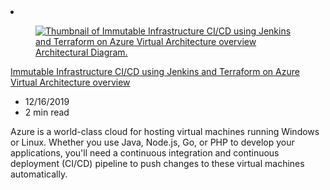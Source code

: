 <!-- This file is automatically generated by build/architectures/build_index.py. Any updates will be lost. -->

<!-- markdownlint-disable MD033 -->

<li class="grid-item item-column" data-categories="DevOps Developer Tools ">
<article class="card">
    <div class="card-header has-margin-bottom-none" aria-hidden="true">
        <figure class="image diagram has-height-175 has-overflow-hidden level">
            <a href="/azure/architecture/solution-ideas/articles/immutable-infrastructure-cicd-using-jenkins-and-terraform-on-azure-virtual-architecture-overview"><img src="/azure/architecture/browse/thumbs/immutable-infrastructure-cicd-using-jenkins-and-terraform-on-azure-virtual-architecture-overview.png" class="diagram" alt="Thumbnail of Immutable Infrastructure CI/CD using Jenkins and Terraform on Azure Virtual Architecture overview Architectural Diagram." data-linktype="relative-path"></a>
        </figure>
    </div>
    <div class="card-content">
        <a class="card-content-title has-margin-top-none" href="/azure/architecture/solution-ideas/articles/immutable-infrastructure-cicd-using-jenkins-and-terraform-on-azure-virtual-architecture-overview">
            <p>Immutable Infrastructure CI/CD using Jenkins and Terraform on Azure Virtual Architecture overview</p>
        </a>
        <ul class="card-content-metadata">
            <li>12/16/2019</li>
            <li>2 min read</li>
        </ul>
        <p class="card-content-description">Azure is a world-class cloud for hosting virtual machines running Windows or Linux. Whether you use Java, Node.js, Go, or PHP to develop your applications, you'll need a continuous integration and continuous deployment (CI/CD) pipeline to push changes to these virtual machines automatically.</p>
        <div class="bottom-to-top-fade is-hidden-mobile"></div>
    </div>
</article>
</li>
